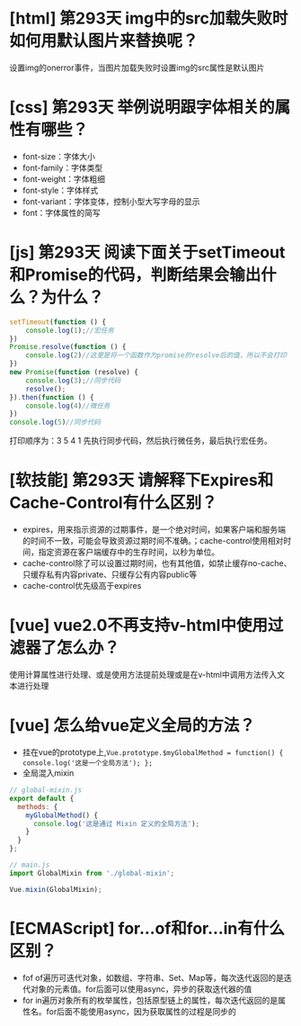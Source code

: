 # [html] 第293天 img中的src加载失败时如何用默认图片来替换呢？

设置img的onerror事件，当图片加载失败时设置img的src属性是默认图片

# [css] 第293天 举例说明跟字体相关的属性有哪些？

- font-size：字体大小
- font-family：字体类型
- font-weight：字体粗细
- font-style：字体样式
- font-variant：字体变体，控制小型大写字母的显示
- font：字体属性的简写

# [js] 第293天 阅读下面关于setTimeout和Promise的代码，判断结果会输出什么？为什么？

```javascript
setTimeout(function () {
    console.log(1);//宏任务
})
Promise.resolve(function () {
    console.log(2)//这里是将一个函数作为promise的resolve后的值，所以不会打印
})
new Promise(function (resolve) {
    console.log(3);//同步代码
    resolve();
}).then(function () {
    console.log(4)//微任务
})
console.log(5)//同步代码
```
打印顺序为：3 5 4 1
先执行同步代码，然后执行微任务，最后执行宏任务。

# [软技能] 第293天 请解释下Expires和Cache-Control有什么区别？

- expires，用来指示资源的过期事件，是一个绝对时间，如果客户端和服务端的时间不一致，可能会导致资源过期时间不准确。；cache-control使用相对时间，指定资源在客户端缓存中的生存时间，以秒为单位。
- cache-control除了可以设置过期时间，也有其他值，如禁止缓存no-cache、只缓存私有内容private、只缓存公有内容public等
- cache-control优先级高于expires

# [vue] vue2.0不再支持v-html中使用过滤器了怎么办？

使用计算属性进行处理、或是使用方法提前处理或是在v-html中调用方法传入文本进行处理

# [vue] 怎么给vue定义全局的方法？

- 挂在vue的prototype上,`Vue.prototype.$myGlobalMethod = function() { console.log('这是一个全局方法'); };`
- 全局混入mixin
```javascript
// global-mixin.js
export default {
  methods: {
    myGlobalMethod() {
      console.log('这是通过 Mixin 定义的全局方法');
    }
  }
};

// main.js
import GlobalMixin from './global-mixin';

Vue.mixin(GlobalMixin);

```

# [ECMAScript] for…of和for…in有什么区别？

- fof of遍历可迭代对象，如数组、字符串、Set、Map等，每次迭代返回的是迭代对象的元素值。for后面可以使用async，异步的获取迭代器的值
- for in遍历对象所有的枚举属性，包括原型链上的属性，每次迭代返回的是属性名。for后面不能使用async，因为获取属性的过程是同步的
